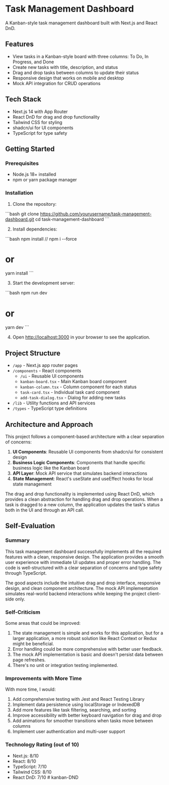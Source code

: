 # Task Management Dashboard

A Kanban-style task management dashboard built with Next.js and React DnD.

## Features

- View tasks in a Kanban-style board with three columns: To Do, In Progress, and Done
- Create new tasks with title, description, and status
- Drag and drop tasks between columns to update their status
- Responsive design that works on mobile and desktop
- Mock API integration for CRUD operations

## Tech Stack

- Next.js 14 with App Router
- React DnD for drag and drop functionality
- Tailwind CSS for styling
- shadcn/ui for UI components
- TypeScript for type safety

## Getting Started

### Prerequisites

- Node.js 18+ installed
- npm or yarn package manager

### Installation

1. Clone the repository:

\`\`\`bash
git clone https://github.com/yourusername/task-management-dashboard.git
cd task-management-dashboard
\`\`\`

2. Install dependencies:

\`\`\`bash
npm install // npm i --force
# or
yarn install
\`\`\`

3. Start the development server:

\`\`\`bash
npm run dev
# or
yarn dev
\`\`\`

4. Open [http://localhost:3000](http://localhost:3000) in your browser to see the application.

## Project Structure

- `/app` - Next.js app router pages
- `/components` - React components
  - `/ui` - Reusable UI components
  - `kanban-board.tsx` - Main Kanban board component
  - `kanban-column.tsx` - Column component for each status
  - `task-card.tsx` - Individual task card component
  - `add-task-dialog.tsx` - Dialog for adding new tasks
- `/lib` - Utility functions and API services
- `/types` - TypeScript type definitions

## Architecture and Approach

This project follows a component-based architecture with a clear separation of concerns:

1. **UI Components**: Reusable UI components from shadcn/ui for consistent design
2. **Business Logic Components**: Components that handle specific business logic like the Kanban board
3. **API Layer**: Mock API service that simulates backend interactions
4. **State Management**: React's useState and useEffect hooks for local state management

The drag and drop functionality is implemented using React DnD, which provides a clean abstraction for handling drag and drop operations. When a task is dragged to a new column, the application updates the task's status both in the UI and through an API call.

## Self-Evaluation

### Summary

This task management dashboard successfully implements all the required features with a clean, responsive design. The application provides a smooth user experience with immediate UI updates and proper error handling. The code is well-structured with a clear separation of concerns and type safety through TypeScript.

The good aspects include the intuitive drag and drop interface, responsive design, and clean component architecture. The mock API implementation simulates real-world backend interactions while keeping the project client-side only.

### Self-Criticism

Some areas that could be improved:

1. The state management is simple and works for this application, but for a larger application, a more robust solution like React Context or Redux might be beneficial.
2. Error handling could be more comprehensive with better user feedback.
3. The mock API implementation is basic and doesn't persist data between page refreshes.
4. There's no unit or integration testing implemented.

### Improvements with More Time

With more time, I would:

1. Add comprehensive testing with Jest and React Testing Library
2. Implement data persistence using localStorage or IndexedDB
3. Add more features like task filtering, searching, and sorting
4. Improve accessibility with better keyboard navigation for drag and drop
5. Add animations for smoother transitions when tasks move between columns
6. Implement user authentication and multi-user support

### Technology Rating (out of 10)

- Next.js: 8/10
- React: 8/10
- TypeScript: 7/10
- Tailwind CSS: 8/10
- React DnD: 7/10
#   k a n b a n - D N D  
 